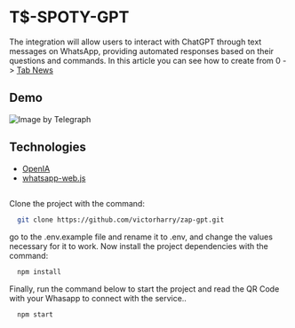 
# T$-SPOTY-GPT

The integration will allow users to interact with ChatGPT through text messages on WhatsApp, providing automated responses based on their questions and commands. In this article you can see how to create from  0 -> [Tab News](https://www.tabnews.com.br/victorharry/guia-completo-de-como-integrar-o-chat-gpt-com-whatsapp)

## Demo

![Image by Telegraph](https://telegra.ph/file/bbbb927e741241c793143.jpg)

## Technologies

- [OpenIA](https://beta.openai.com/)
- [whatsapp-web.js](https://wwebjs.dev/)

## 

Clone the project with the command:

```bash
  git clone https://github.com/victorharry/zap-gpt.git
```

go to the .env.example file and rename it to .env, and change the values ​​necessary for it to work. Now install the project dependencies with the command:

```bash
  npm install
```

Finally, run the command below to start the project and read the QR Code with your Whasapp to connect with the service..

```bash
  npm start
```
